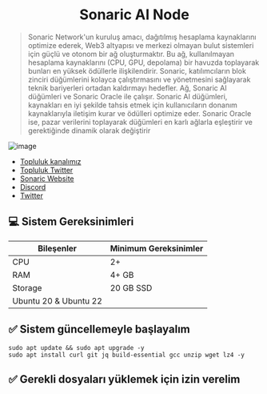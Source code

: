 <h1 align="center"> Sonaric AI Node </h1>

> Sonaric Network'un kuruluş amacı, dağıtılmış hesaplama kaynaklarını optimize ederek, Web3 altyapısı ve merkezi olmayan bulut sistemleri için güçlü ve otonom bir ağ oluşturmaktır. Bu ağ, kullanılmayan hesaplama kaynaklarını (CPU, GPU, depolama) bir havuzda toplayarak bunları en yüksek ödüllerle 
 ilişkilendirir. Sonaric, katılımcıların blok zinciri düğümlerini kolayca çalıştırmasını ve yönetmesini sağlayarak teknik bariyerleri ortadan kaldırmayı hedefler.
 Ağ, Sonaric AI düğümleri ve Sonaric Oracle ile çalışır. Sonaric AI düğümleri, kaynakları en iyi şekilde tahsis etmek için kullanıcıların donanım kaynaklarıyla iletişim kurar ve ödülleri optimize eder. Sonaric Oracle ise, pazar verilerini toplayarak düğümleri en karlı ağlarla eşleştirir ve 
 gerektiğinde dinamik olarak değiştirir

![image](https://github.com/Testnetnodes/Sonaric-Network/assets/115115403/a4bc9a2d-d57b-4053-bcd9-351d1bf3390c)

 * [Topluluk kanalımız](https://t.me/testnetnodesgenel)<br>
 * [Topluluk Twitter](https://twitter.com/testnetnodes)<br>
 * [Sonaric Website](https://tracker.sonaric.xyz/)<br>
 * [Discord](https://discord.gg/MZ247hw47z)<br>
 * [Twitter](https://x.com/SonaricNetwork)<br>

 ## 💻 Sistem Gereksinimleri

| Bileşenler | Minimum Gereksinimler | 
| ------------ | ------------ |
| CPU |	2+|
| RAM	| 4+ GB |
| Storage	| 20 GB SSD |
| Ubuntu 20 & Ubuntu 22 |

 ## ✅ Sistem güncellemeyle başlayalım
```
sudo apt update && sudo apt upgrade -y
sudo apt install curl git jq build-essential gcc unzip wget lz4 -y
```
 ## ✅ Gerekli dosyaları yüklemek için izin verelim
 ```

 
 
